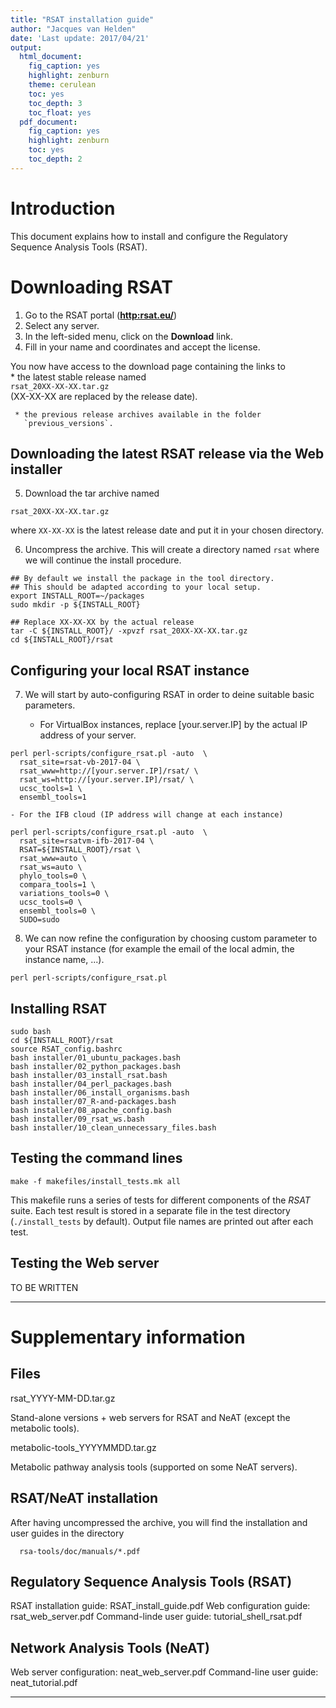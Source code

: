 ```yaml
---
title: "RSAT installation guide"
author: "Jacques van Helden"
date: 'Last update: 2017/04/21'
output:
  html_document:
    fig_caption: yes
    highlight: zenburn
    theme: cerulean
    toc: yes
    toc_depth: 3
    toc_float: yes
  pdf_document:
    fig_caption: yes
    highlight: zenburn
    toc: yes
    toc_depth: 2
---
```


# Introduction

This document explains how to install and configure the Regulatory Sequence Analysis Tools (RSAT). 

# Downloading RSAT

1. Go to the RSAT portal (**<http:rsat.eu/>**)
2. Select any server. 
3. In the left-sided menu,  click on the **Download** link. 
4. Fill in your name and coordinates and accept the license.


You now have access to the download page containing the links to  
     * the latest stable release named  
     `rsat_20XX-XX-XX.tar.gz`  
     (XX-XX-XX are replaced by the release date).
  
     * the previous release archives available in the folder  
       `previous_versions`.
	 
## Downloading the latest RSAT release via the Web installer  

5. Download the tar archive named  

`rsat_20XX-XX-XX.tar.gz`  

where `XX-XX-XX` is the latest release date and put it in your chosen directory.  

6. Uncompress the archive. This will create a directory named `rsat` where we will continue the install procedure.

```
## By default we install the package in the tool directory.
## This should be adapted according to your local setup. 
export INSTALL_ROOT=~/packages
sudo mkdir -p ${INSTALL_ROOT}

## Replace XX-XX-XX by the actual release
tar -C ${INSTALL_ROOT}/ -xpvzf rsat_20XX-XX-XX.tar.gz
cd ${INSTALL_ROOT}/rsat
```

## Configuring your local RSAT instance

7. We will start by auto-configuring RSAT in order to deine suitable basic parameters. 


    - For VirtualBox instances, replace [your.server.IP] by the actual IP address of your server. 

```
perl perl-scripts/configure_rsat.pl -auto  \
  rsat_site=rsat-vb-2017-04 \
  rsat_www=http://[your.server.IP]/rsat/ \
  rsat_ws=http://[your.server.IP]/rsat/ \
  ucsc_tools=1 \
  ensembl_tools=1
```

    - For the IFB cloud (IP address will change at each instance)

```
perl perl-scripts/configure_rsat.pl -auto  \
  rsat_site=rsatvm-ifb-2017-04 \
  RSAT=${INSTALL_ROOT}/rsat \
  rsat_www=auto \
  rsat_ws=auto \
  phylo_tools=0 \
  compara_tools=1 \
  variations_tools=0 \
  ucsc_tools=0 \
  ensembl_tools=0 \
  SUDO=sudo
```

8. We can now refine the configuration by choosing custom parameter to your RSAT instance (for example the email of the local admin, the instance name, ...).

```
perl perl-scripts/configure_rsat.pl
```


## Installing RSAT

```
sudo bash
cd ${INSTALL_ROOT}/rsat
source RSAT_config.bashrc
bash installer/01_ubuntu_packages.bash
bash installer/02_python_packages.bash 
bash installer/03_install_rsat.bash
bash installer/04_perl_packages.bash 
bash installer/06_install_organisms.bash
bash installer/07_R-and-packages.bash 
bash installer/08_apache_config.bash 
bash installer/09_rsat_ws.bash 
bash installer/10_clean_unnecessary_files.bash
```

## Testing the command lines

```
make -f makefiles/install_tests.mk all
```

This makefile runs a series of tests for different components of the *RSAT* suite. Each test result is stored in a separate file in the test directory (`./install_tests` by default). Output file names are printed out after each test. 


## Testing the Web server

TO BE WRITTEN


****************************************************************
# Supplementary information

## Files

rsat_YYYY-MM-DD.tar.gz

   Stand-alone versions + web servers for RSAT and NeAT (except the
   metabolic tools).

metabolic-tools_YYYYMMDD.tar.gz

   Metabolic pathway analysis tools (supported on some NeAT servers).

## RSAT/NeAT installation

After having uncompressed the archive, you will find the installation
and user guides in the directory

      rsa-tools/doc/manuals/*.pdf

## Regulatory Sequence Analysis Tools (RSAT)

RSAT installation guide:   RSAT_install_guide.pdf
Web configuration guide:   rsat_web_server.pdf
Command-linde user guide:  tutorial_shell_rsat.pdf

## Network Analysis Tools (NeAT)

Web server configuration:  neat_web_server.pdf
Command-line user guide:   neat_tutorial.pdf

****************************************************************